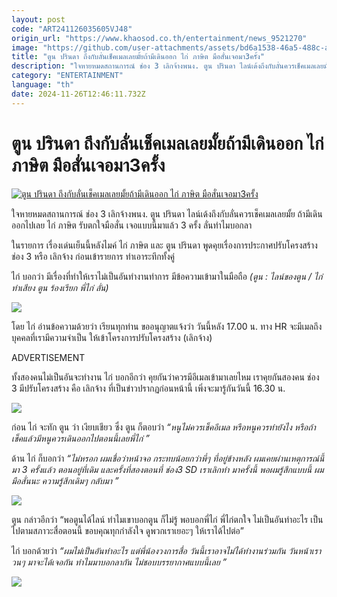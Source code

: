 ```yaml
---
layout: post
code: "ART241126035605VJ48"
origin_url: "https://www.khaosod.co.th/entertainment/news_9521270"
image: "https://github.com/user-attachments/assets/bd6a1538-46a5-488c-a9af-dd38cdfcfa5a"
title: "ตูน ปรินดา ถึงกับลั่นเช็คเมลเลยมั้ยถ้ามีเดินออก ไก่ ภาษิต มือสั่นเจอมา3ครั้ง"
description: "ใจหายหมดสถานการณ์ ช่อง 3 เลิกจ้างพนง. ตูน ปรินดา ไลน์เด้งถึงกับลั่นควรเช็คเมลเลยมั้ย ถ้ามีเดินออกไปเลย ไก่ ภาษิต รับตกใจมือสั่น เจอแบบนี้มาแล้ว 3 ครั้ง "
category: "ENTERTAINMENT"
language: "th"
date: 2024-11-26T12:46:11.732Z
---
```


# ตูน ปรินดา ถึงกับลั่นเช็คเมลเลยมั้ยถ้ามีเดินออก ไก่ ภาษิต มือสั่นเจอมา3ครั้ง

[![ตูน ปรินดา ถึงกับลั่นเช็คเมลเลยมั้ยถ้ามีเดินออก ไก่ ภาษิต มือสั่นเจอมา3ครั้ง](https://www.khaosod.co.th/wpapp/uploads/2024/11/toonkai2611679998.jpg "ตูน ปรินดา ถึงกับลั่นเช็คเมลเลยมั้ยถ้ามีเดินออก ไก่ ภาษิต มือสั่นเจอมา3ครั้ง")](https://www.khaosod.co.th/wpapp/uploads/2024/11/toonkai2611679998.jpg)

ใจหายหมดสถานการณ์ ช่อง 3 เลิกจ้างพนง. ตูน ปรินดา ไลน์เด้งถึงกับลั่นควรเช็คเมลเลยมั้ย ถ้ามีเดินออกไปเลย ไก่ ภาษิต รับตกใจมือสั่น เจอแบบนี้มาแล้ว 3 ครั้ง ลั่นทำไมบอกลา

ในรายการ เรื่องเด่นเย็นนี้หลังไมค์ ไก่ ภาษิต และ ตูน ปรินดา พูดคุยเรื่องการประกาศปรับโครงสร้าง ช่อง 3 หรือ เลิกจ้าง ก่อนเข้ารายการ ทำเอาระทึกทั้งคู่

ไก่ บอกว่า มีเรื่องที่ทำให้เราไม่เป็นอันทำงานทำการ มีข้อความเข้ามาในมือถือ _(ตูน : ไลน์ของตูน / ไก่ ทำเสียง ตูน ร้องเรียก พี่ไก่ ลั่น)_

[![](https://www.khaosod.co.th/wpapp/uploads/2024/11/toonkai2611672.jpg)](https://www.khaosod.co.th/wpapp/uploads/2024/11/toonkai2611672.jpg)

โดย ไก่ อ่านข้อความด้วยว่า เรียนทุกท่าน ขออนุญาตแจ้งว่า วันนี้หลัง 17.00 น. ทาง HR จะมีเมลถึงบุคคลที่เรามีความจำเป็น ให้เข้าโครงการปรับโครงสร้าง (เลิกจ้าง)

ADVERTISEMENT

ทั้งสองคนไม่เป็นอันจะทำงาน ไก่ บอกอีกว่า คุยกันว่าควรมีอีเมลเข้ามาเลยไหม เราคุยกันสองคน ช่อง 3 มีปรับโครงสร้าง คือ เลิกจ้าง ที่เป็นข่าวปรากฏก่อนหน้านี้ เพิ่งจะมารู้กันวันนี้ 16.30 น.

[![](https://www.khaosod.co.th/wpapp/uploads/2024/11/toonkai2611673.jpg)](https://www.khaosod.co.th/wpapp/uploads/2024/11/toonkai2611673.jpg)

ก่อน ไก่ จะทัก ตูน ว่า เงียบเชียว ซึ่ง ตูน ก็ตอบว่า _“หนูไม่ควรเช็คอีเมล หรือหนูควรทำยังไง หรือถ้าเช็คแล้วมีหนูควรเดินออกไปตอนนี้เลยพี่ไก่ ”_

ด้าน ไก่ ก็บอกว่า _“ไม่หรอก ผมเชื่อว่าหน้าจอ กระทบน้อยกว่าพี่ๆ ที่อยู่ข้างหลัง ผมเคยผ่านเหตุการณ์นี้มา 3 ครั้งแล้ว ตอนอยู่ที่เดิม และครั้งที่สองตอนที่ ช่อง3 SD เราเลิกทำ มาครั้งนี้ พอผมรู้สึกแบบนี้ ผมมือสั่นนะ ความรู้สึกเดิมๆ กลับมา ”_

[![](https://www.khaosod.co.th/wpapp/uploads/2024/11/toonkai2611674.jpg)](https://www.khaosod.co.th/wpapp/uploads/2024/11/toonkai2611674.jpg)

ตูน กล่าวอีกว่า “พอตูนได้ไลน์ ทำไมเขาบอกตูน ก็ไม่รู้ พอบอกพี่ไก่ พี่ไก่ตกใจ ไม่เป็นอันทำอะไร เป็นไปตามสภาวะสื่อตอนนี้ ขอบคุณทุกกำลังใจ ดูพวกเราเยอะๆ ให้เราได้ไปต่อ”

ไก่ บอกด้วยว่า _“ผมไม่เป็นอันทำอะไร แต่พี่น้องวงการสื่อ วันนี้เราอาจไม่ได้ทำงานร่วมกัน วันหน้าเราวนๆ มาจะได้เจอกัน ทำไมมาบอกลากัน ไม่ชอบบรรยากาศแบบนี้เลย ”_

[![](https://www.khaosod.co.th/wpapp/uploads/2024/11/toonkai2611675.jpg)](https://www.khaosod.co.th/wpapp/uploads/2024/11/toonkai2611675.jpg)